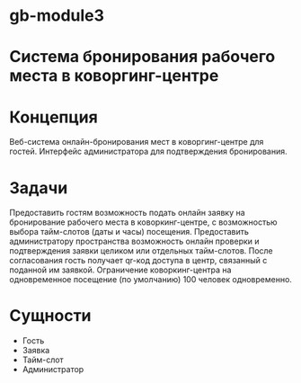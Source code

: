 # gb-module3

# Система бронирования рабочего места в коворгинг-центре

# Концепция

Веб-система онлайн-бронирования мест в коворгинг-центре для гостей. Интерфейс администратора для подтверждения бронирования.

# Задачи

Предоставить гостям возможность подать онлайн заявку на бронирование рабочего места в коворкинг-центре, с возможностью выбора тайм-слотов (даты и часы) посещения.
Предоставить администратору пространства возможность онлайн проверки и подтверждения заявки целиком или отдельных тайм-слотов.
После согласования гость получает qr-код доступа в центр, связанный с поданной им заявкой.
Ограничение коворкинг-центра на одновременное посещение (по умолчанию) 100 человек одновременно.

# Сущности

* Гость
* Заявка
* Тайм-слот
* Администратор
